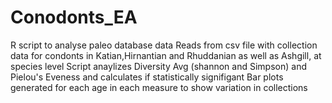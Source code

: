# Conodonts_EA

R script to analyse paleo database data
Reads from csv file with collection data for condonts in Katian,Hirnantian and Rhuddanian as well as Ashgill, at species level
Script anaylizes Diversity Avg (shannon and Simpson) and Pielou's Eveness and calculates if statistically signifigant
Bar plots generated for each age in each measure to show variation in collections
